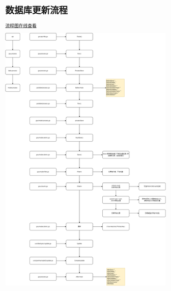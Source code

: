 # 数据库更新流程

[流程图在线查看](https://viewer.diagrams.net/?tags=%7B%7D&highlight=0000ff&edit=_blank&layers=1&nav=1&page-id=2XGTXKiTmeM8RcKDhDW0&title=yao_database.drawio#Uhttps%3A%2F%2Fraw.githubusercontent.com%2Fwwsheng009%2Fyao-docs%2Fmain%2Fdocs%2F%25E6%25B5%2581%25E7%25A8%258B%25E5%259B%25BE%2Fdrawio%2Fyao_database.drawio)

![](./png/yao_app_%E6%95%B0%E6%8D%AE%E5%BA%93%E6%9B%B4%E6%96%B0%E6%B5%81%E7%A8%8B.drawio.png)
